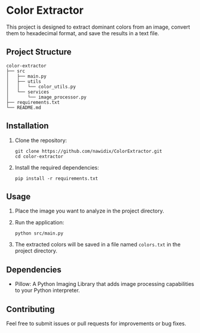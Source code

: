 # Color Extractor

This project is designed to extract dominant colors from an image, convert them to hexadecimal format, and save the results in a text file.

## Project Structure

```
color-extractor
├── src
│   ├── main.py
│   ├── utils
│   │   └── color_utils.py
│   └── services
│       └── image_processor.py
├── requirements.txt
└── README.md
```

## Installation

1. Clone the repository:
   ```
   git clone https://github.com/nawidix/ColorExtractor.git
   cd color-extractor
   ```

2. Install the required dependencies:
   ```
   pip install -r requirements.txt
   ```

## Usage

1. Place the image you want to analyze in the project directory.

2. Run the application:
   ```
   python src/main.py
   ```

3. The extracted colors will be saved in a file named `colors.txt` in the project directory.

## Dependencies

- Pillow: A Python Imaging Library that adds image processing capabilities to your Python interpreter.

## Contributing

Feel free to submit issues or pull requests for improvements or bug fixes.

